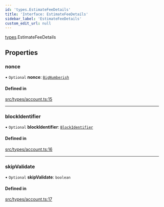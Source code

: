 ```yaml
---
id: 'types.EstimateFeeDetails'
title: 'Interface: EstimateFeeDetails'
sidebar_label: 'EstimateFeeDetails'
custom_edit_url: null
---
```


[types](../namespaces/types.md).EstimateFeeDetails

## Properties

### nonce

• `Optional` **nonce**: [`BigNumberish`](../namespaces/types.md#bignumberish)

#### Defined in

[src/types/account.ts:15](https://github.com/0xs34n/starknet.js/blob/develop/src/types/account.ts#L15)

---

### blockIdentifier

• `Optional` **blockIdentifier**: [`BlockIdentifier`](../namespaces/types.md#blockidentifier)

#### Defined in

[src/types/account.ts:16](https://github.com/0xs34n/starknet.js/blob/develop/src/types/account.ts#L16)

---

### skipValidate

• `Optional` **skipValidate**: `boolean`

#### Defined in

[src/types/account.ts:17](https://github.com/0xs34n/starknet.js/blob/develop/src/types/account.ts#L17)
